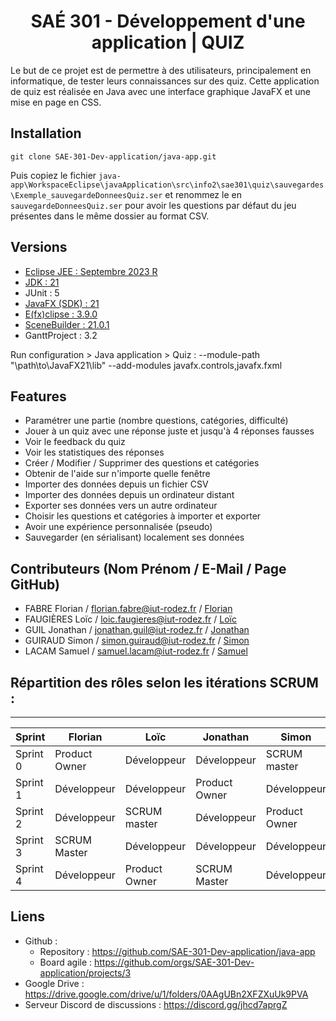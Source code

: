 <div align="center">

# SAÉ 301 - Développement d'une application | QUIZ

</div>

Le but de ce projet est de permettre à des utilisateurs, principalement en informatique, de tester leurs connaissances sur des quiz. 
Cette application de quiz est réalisée en Java avec une interface graphique JavaFX et une mise en page en CSS.

## Installation

`git clone SAE-301-Dev-application/java-app.git`

Puis copiez le fichier `java-app\WorkspaceEclipse\javaApplication\src\info2\sae301\quiz\sauvegardes\Exemple_sauvegardeDonneesQuiz.ser` et renommez le en `sauvegardeDonneesQuiz.ser` pour avoir les questions par défaut du jeu présentes dans le même dossier au format CSV.

## Versions

- [Eclipse JEE : Septembre 2023 R](https://ftp.fau.de/eclipse/technology/epp/downloads/release/2023-09/R/eclipse-jee-2023-09-R-win32-x86_64.zip)
- [JDK : 21](https://download.oracle.com/java/21/latest/jdk-21_windows-x64_bin.zip)
- JUnit : 5
- [JavaFX (SDK) : 21](https://download2.gluonhq.com/openjfx/21/openjfx-21_windows-x64_bin-sdk.zip)
- [E(fx)clipse : 3.9.0](https://download.eclipse.org/efxclipse/updates-released/3.9.0/site/)
- [SceneBuilder : 21.0.1](https://gluonhq.com/products/scene-builder/thanks/?dl=https://download2.gluonhq.com/scenebuilder/21.0.0/install/win/SceneBuilder-21.0.0.msi)
- GanttProject : 3.2

Run configuration > Java application > Quiz :
--module-path "\path\to\JavaFX21\lib" --add-modules javafx.controls,javafx.fxml

## Features

- Paramétrer une partie (nombre questions, catégories, difficulté)
- Jouer à un quiz avec une réponse juste et jusqu'à 4 réponses fausses
- Voir le feedback du quiz
- Voir les statistiques des réponses
- Créer / Modifier / Supprimer des questions et catégories
- Obtenir de l'aide sur n'importe quelle fenêtre
- Importer des données depuis un fichier CSV
- Importer des données depuis un ordinateur distant
- Exporter ses données vers un autre ordinateur
- Choisir les questions et catégories à importer et exporter
- Avoir une expérience personnalisée (pseudo)
- Sauvegarder (en sérialisant) localement ses données

## Contributeurs (Nom Prénom / E-Mail / Page GitHub)
- FABRE Florian / florian.fabre@iut-rodez.fr / [Florian](https://github.com/Odonata971)
- FAUGIÈRES Loïc / loic.faugieres@iut-rodez.fr / [Loïc](https://github.com/xGk93)
- GUIL Jonathan / jonathan.guil@iut-rodez.fr / [Jonathan](https://github.com/belicfr)
- GUIRAUD Simon / simon.guiraud@iut-rodez.fr / [Simon](https://github.com/SyberSim)
- LACAM Samuel / samuel.lacam@iut-rodez.fr / [Samuel](https://github.com/SamuelLacam)

## Répartition des rôles selon les itérations SCRUM : 

 ___________________________________________________________________________________________
| Sprint    | Florian       | Loïc          | Jonathan      | Simon         | Samuel        |
|-----------|---------------|---------------|---------------|---------------|---------------|
| Sprint 0  | Product Owner | Développeur   | Développeur   | SCRUM master  | Développeur   |
| Sprint 1  | Développeur   | Développeur   | Product Owner | Développeur   | SCRUM Master  |
| Sprint 2  | Développeur   | SCRUM master  | Développeur   | Product Owner | Développeur   |
| Sprint 3  | SCRUM Master  | Développeur   | Développeur   | Développeur   | Product Owner |
| Sprint 4  | Développeur   | Product Owner | SCRUM Master  | Développeur   | Développeur   |

## Liens

- Github :
  - Repository : https://github.com/SAE-301-Dev-application/java-app
  - Board agile : https://github.com/orgs/SAE-301-Dev-application/projects/3
- Google Drive : https://drive.google.com/drive/u/1/folders/0AAgUBn2XFZXuUk9PVA
- Serveur Discord de discussions : https://discord.gg/jhcd7aprgZ
